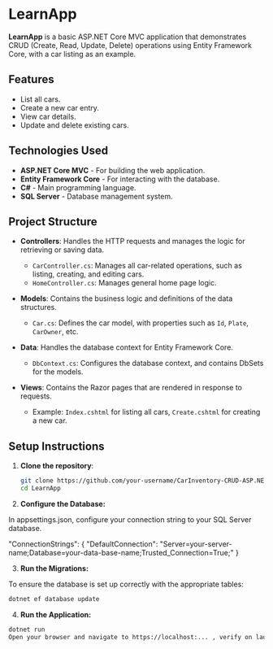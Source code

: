 # LearnApp

**LearnApp** is a basic ASP.NET Core MVC application that demonstrates CRUD (Create, Read, Update, Delete) operations using Entity Framework Core, with a car listing as an example.

## Features

- List all cars.
- Create a new car entry.
- View car details.
- Update and delete existing cars.

## Technologies Used

- **ASP.NET Core MVC** - For building the web application.
- **Entity Framework Core** - For interacting with the database.
- **C#** - Main programming language.
- **SQL Server** - Database management system.

## Project Structure

- **Controllers**: Handles the HTTP requests and manages the logic for retrieving or saving data.
  - `CarController.cs`: Manages all car-related operations, such as listing, creating, and editing cars.
  - `HomeController.cs`: Manages general home page logic.
  
- **Models**: Contains the business logic and definitions of the data structures.
  - `Car.cs`: Defines the car model, with properties such as `Id`, `Plate`, `CarOwner`, etc.
  
- **Data**: Handles the database context for Entity Framework Core.
  - `DbContext.cs`: Configures the database context, and contains DbSets for the models.
  
- **Views**: Contains the Razor pages that are rendered in response to requests.
  - Example: `Index.cshtml` for listing all cars, `Create.cshtml` for creating a new car.

## Setup Instructions

1. **Clone the repository**:

   ```bash
   git clone https://github.com/your-username/CarInventory-CRUD-ASP.NET-MVC.git
   cd LearnApp

2. **Configure the Database:**

In appsettings.json, configure your connection string to your SQL Server database.

"ConnectionStrings": {
  "DefaultConnection": "Server=your-server-name;Database=your-data-base-name;Trusted_Connection=True;"
}

3. **Run the Migrations:**

To ensure the database is set up correctly with the appropriate tables:

```bash
dotnet ef database update
```

4. **Run the Application:**

```bash
dotnet run
Open your browser and navigate to https://localhost:... , verify on launchSettings.json
```
